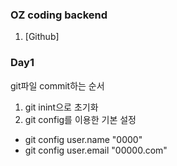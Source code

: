 ### OZ coding backend
1. [Github]


### Day1

git파일 commit하는 순서
1. git inint으로 초기화
2. git config를 이용한 기본 설정
 - git config user.name "0000"
 - git config user.email "00000.com"